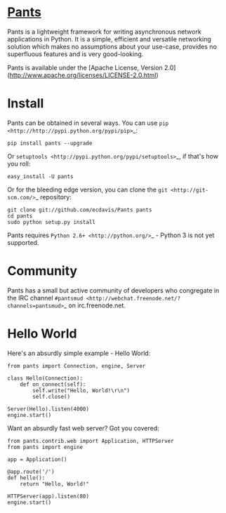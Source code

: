 [Pants](http://pantsweb.org/)
=============================
Pants is a lightweight framework for writing asynchronous network applications
in Python. It is a simple, efficient and versatile networking solution which
makes no assumptions about your use-case, provides no superfluous features and
is very good-looking.

Pants is available under the [Apache License, Version 2.0]
(http://www.apache.org/licenses/LICENSE-2.0.html)

Install
=======
Pants can be obtained in several ways. You can use
`pip <http://http://pypi.python.org/pypi/pip>`_:

    pip install pants --upgrade

Or `setuptools <http://pypi.python.org/pypi/setuptools>`_, if that's how you
roll:

    easy_install -U pants

Or for the bleeding edge version, you can clone the
`git <http://git-scm.com/>`_  repository:

    git clone git://github.com/ecdavis/Pants pants
    cd pants
    sudo python setup.py install

Pants requires `Python 2.6+ <http://python.org/>`_ - Python 3 is not yet
supported.

Community
=========
Pants has a small but active community of developers who congregate in the IRC
channel `#pantsmud <http://webchat.freenode.net/?channels=pantsmud>`_ on
irc.freenode.net.

Hello World
===========
Here's an absurdly simple example - Hello World:

    from pants import Connection, engine, Server
    
    class Hello(Connection):
        def on_connect(self):
            self.write("Hello, World!\r\n")
            self.close()
    
    Server(Hello).listen(4000)
    engine.start()

Want an absurdly fast web server? Got you covered:

    from pants.contrib.web import Application, HTTPServer
    from pants import engine
    
    app = Application()
    
    @app.route('/')
    def hello():
        return "Hello, World!"
    
    HTTPServer(app).listen(80)
    engine.start()
